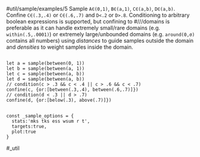 #util/sample/examples/5 Sample `A∈(0,1)`, `B∈(a,1)`, `C∈(a,b)`, `D∈(a,b)`. Confine `C∈(.3,.4)` or `C∈(.6,.7)` and `D<.2` or `D>.8`. Conditioning to arbitrary boolean expressions is supported, but confining to #///domains is preferable as it can handle extremely small/rare domains (e.g. `within(.5,.0001)`) or extremely large/unbounded domains (e.g. `around(0,σ)` contains all numbers) using _distances_ to guide samples outside the domain and _densities_ to weight samples inside the domain.
```js:js_input

let a = sample(between(0, 1))
let b = sample(between(a, 1))
let c = sample(between(a, b))
let d = sample(between(a, b))
// condition(c > .3 && c < .4 || c > .6 && c < .7)
confine(c, {or:[between(.3,.4), between(.6,.7)]})
// condition(d < .3 || d > .7)
confine(d, {or:[below(.3), above(.7)]})

```
```js:js_removed

const _sample_options = { 
  stats:'mks tks ess wsum r t',  
  targets:true,
  plot:true
}

```
#_util